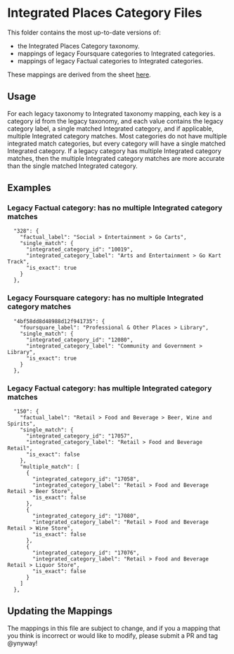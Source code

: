 # Integrated Places Category Files

This folder contains the most up-to-date versions of:
- the Integrated Places Category taxonomy.
- mappings of legacy Foursquare categories to Integrated categories.
- mappings of legacy Factual categories to Integrated categories.

These mappings are derived from the sheet [here](https://docs.google.com/spreadsheets/d/1WEa155l35R84tWfKAKakF9-MoLZ8ZjKuvP5tbLW07JE/edit#gid=221336214).

## Usage
For each legacy taxonomy to Integrated taxonomy mapping, each key is a category id from the legacy taxonomy, and each value contains the legacy category label, a single matched Integrated category, and if applicable, multiple Integrated category matches. Most categories do not have multiple integrated match categories, but every category will have a single matched Integrated category. If a legacy category has multiple Integrated category matches, then the multiple Integrated category matches are more accurate than the single matched Integrated category.

## Examples
### Legacy Factual category: has no multiple Integrated category matches
```
  "328": {
    "factual_label": "Social > Entertainment > Go Carts",
    "single_match": {
      "integrated_category_id": "10019",
      "integrated_category_label": "Arts and Entertainment > Go Kart Track",
      "is_exact": true
    }
  },
```
### Legacy Foursquare category: has no multiple Integrated category matches
```
  "4bf58dd8d48988d12f941735": {
    "foursquare_label": "Professional & Other Places > Library",
    "single_match": {
      "integrated_category_id": "12080",
      "integrated_category_label": "Community and Government > Library",
      "is_exact": true
    }
  },
```

### Legacy Factual category: has multiple Integrated category matches
```
  "150": {
    "factual_label": "Retail > Food and Beverage > Beer, Wine and Spirits",
    "single_match": {
      "integrated_category_id": "17057",
      "integrated_category_label": "Retail > Food and Beverage Retail",
      "is_exact": false
    },
    "multiple_match": [
      {
        "integrated_category_id": "17058",
        "integrated_category_label": "Retail > Food and Beverage Retail > Beer Store",
        "is_exact": false
      },
      {
        "integrated_category_id": "17080",
        "integrated_category_label": "Retail > Food and Beverage Retail > Wine Store",
        "is_exact": false
      },
      {
        "integrated_category_id": "17076",
        "integrated_category_label": "Retail > Food and Beverage Retail > Liquor Store",
        "is_exact": false
      }
    ]
  },
```

## Updating the Mappings
The mappings in this file are subject to change, and if you a mapping that you think is incorrect or would like to modify, please submit a PR and tag @ynyway! 
